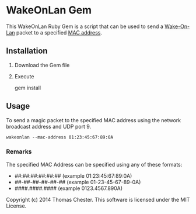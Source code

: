 # WakeOnLan Gem

This WakeOnLan Ruby Gem is a script that can be used to send a
[Wake-On-Lan](http://en.wikipedia.org/wiki/Wake-on-LAN) packet
to a specified [MAC address](http://en.wikipedia.org/wiki/Mac_address).

## Installation

1. Download the Gem file
2. Execute 

   gem install <path to downloaded Gem file>

## Usage

To send a magic packet to the specified MAC address using the network
broadcast address and UDP port 9.

	wakeonlan --mac-address 01:23:45:67:89:0A

### Remarks

The specified MAC Address can be specified using any of these formats:
  * ##:##:##:##:##:## (example 01:23:45:67:89:0A)
  * ##-##-##-##-##-## (example 01-23-45-67-89-0A)
  * ####.####.#### (example 0123.4567.890A)

Copyright (c) 2014 Thomas Chester. This software is licensed under the MIT License.